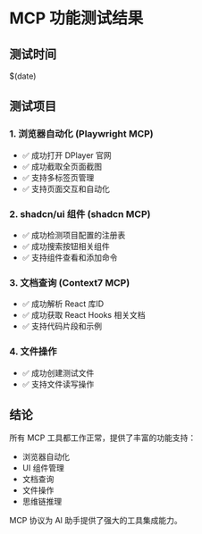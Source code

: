 # MCP 功能测试结果

## 测试时间
$(date)

## 测试项目

### 1. 浏览器自动化 (Playwright MCP)
- ✅ 成功打开 DPlayer 官网
- ✅ 成功截取全页面截图
- ✅ 支持多标签页管理
- ✅ 支持页面交互和自动化

### 2. shadcn/ui 组件 (shadcn MCP)
- ✅ 成功检测项目配置的注册表
- ✅ 成功搜索按钮相关组件
- ✅ 支持组件查看和添加命令

### 3. 文档查询 (Context7 MCP)
- ✅ 成功解析 React 库ID
- ✅ 成功获取 React Hooks 相关文档
- ✅ 支持代码片段和示例

### 4. 文件操作
- ✅ 成功创建测试文件
- ✅ 支持文件读写操作

## 结论
所有 MCP 工具都工作正常，提供了丰富的功能支持：
- 浏览器自动化
- UI 组件管理
- 文档查询
- 文件操作
- 思维链推理

MCP 协议为 AI 助手提供了强大的工具集成能力。
